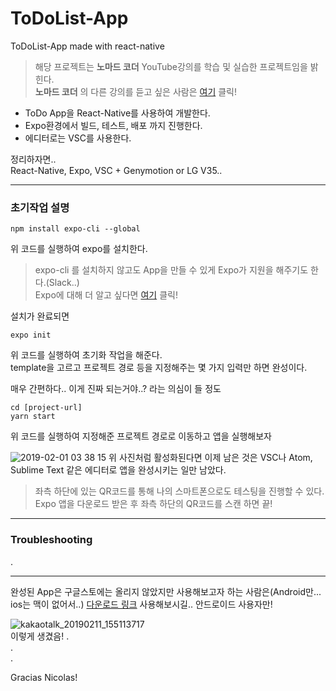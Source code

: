 # ToDoList-App
ToDoList-App made with react-native  

> 해당 프로젝트는 __노마드 코더__ YouTube강의를 학습 및 실습한 프로젝트임을 밝힌다.  
> __노마드 코더__ 의 다른 강의를 듣고 싶은 사람은 [여기](https://www.youtube.com/channel/UCUpJs89fSBXNolQGOYKn0YQ) 클릭!


* ToDo App을 React-Native를 사용하여 개발한다.  
* Expo환경에서 빌드, 테스트, 배포 까지 진행한다.  
* 에디터로는 VSC를 사용한다.  

정리하자면..  
React-Native, Expo, VSC + Genymotion or LG V35..


***
### 초기작업 설명  
  
```
npm install expo-cli --global
```
위 코드를 실행하여 expo를 설치한다.  
  
    
> expo-cli 를 설치하지 않고도 App을 만들 수 있게 Expo가 지원을 해주기도 한다.(Slack..)  
> Expo에 대해 더 알고 싶다면 [여기](https://expo.io/) 클릭!
  
설치가 완료되면  
```
expo init
```
위 코드를 실행하여 초기화 작업을 해준다.  
template을 고르고 프로젝트 경로 등을 지정해주는 몇 가지 입력만 하면 완성이다.  
  
매우 간편하다.. 이게 진짜 되는거야..? 라는 의심이 들 정도  


```
cd [project-url]
yarn start
```
위 코드를 실행하여 지정해준 프로젝트 경로로 이동하고 앱을 실행해보자  

![2019-02-01 03 38 15](https://user-images.githubusercontent.com/34496143/52076857-f6791100-25d2-11e9-9d1c-25f1beaf12bc.png)
위 사진처럼 활성화된다면 이제 남은 것은 VSC나 Atom, Sublime Text 같은 에디터로 앱을 완성시키는 일만 남았다.  
  
> 좌측 하단에 있는 QR코드를 통해 나의 스마트폰으로도 테스팅을 진행할 수 있다.
> Expo 앱을 다운로드 받은 후 좌측 하단의 QR코드를 스캔 하면 끝!


***
### Troubleshooting
.  


      
        
***
완성된 App은 구글스토에는 올리지 않았지만 사용해보고자 하는 사람은(Android만... ios는 맥이 없어서..)
[다운로드 링크](https://exp-shell-app-assets.s3.us-west-1.amazonaws.com/android/%40sseopstory/ToDoList-App-55027ba1c7014d989a30475b5cc7b6d9-signed.apk) 사용해보시길.. 안드로이드 사용자만!   

![kakaotalk_20190211_155113717](https://user-images.githubusercontent.com/34496143/52549162-26b38180-2e15-11e9-8173-9a32e8c57375.jpg)  
이렇게 생겼음!
.  
.  
.  

Gracias Nicolas!

